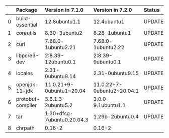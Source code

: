 <!-- markdown-link-check-disable -->

|    | Package           | Version in 7.1.0           | Version in 7.2.0           | Status   |
|---:|:------------------|:---------------------------|:---------------------------|:---------|
|  0 | build-essential   | 12.8ubuntu1.1              | 12.4ubuntu1                | UPDATED  |
|  1 | coreutils         | 8.30-3ubuntu2              | 8.28-1ubuntu1              | UPDATED  |
|  2 | curl              | 7.68.0-1ubuntu2.21         | 7.68.0-1ubuntu2.22         | UPDATED  |
|  3 | libpcre3-dev      | 2:8.39-12ubuntu0.1         | 2:8.39-9ubuntu0.1          | UPDATED  |
|  4 | locales           | 2.31-0ubuntu9.14           | 2.31-0ubuntu9.15           | UPDATED  |
|  5 | openjdk-11-jdk    | 11.0.21+9-0ubuntu1~20.04   | 11.0.22+7-0ubuntu2~20.04.1 | UPDATED  |
|  6 | protobuf-compiler | 3.6.1.3-2ubuntu5.2         | 3.0.0-9.1ubuntu1.1         | UPDATED  |
|  7 | tar               | 1.30+dfsg-7ubuntu0.20.04.3 | 1.29b-2ubuntu0.4           | UPDATED  |
|  8 | chrpath           | 0.16-2                     | 0.16-2                     |          |